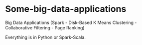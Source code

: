 # Some-big-data-applications
Big Data Applications (Spark - Disk-Based K Means Clustering - Collaborative Filtering - Page Ranking)

Everything is in Python or Spark-Scala.
